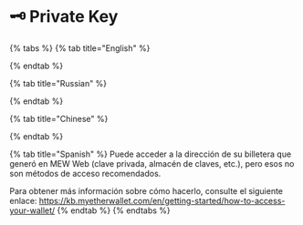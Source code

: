 # 🗝 Private Key

{% tabs %}
{% tab title="English" %}

{% endtab %}

{% tab title="Russian" %}

{% endtab %}

{% tab title="Chinese" %}

{% endtab %}

{% tab title="Spanish" %}
Puede acceder a la dirección de su billetera que generó en MEW Web (clave privada, almacén de claves, etc.), pero esos no son métodos de acceso recomendados.&#x20;



Para obtener más información sobre cómo hacerlo, consulte el siguiente enlace: https://kb.myetherwallet.com/en/getting-started/how-to-access-your-wallet/
{% endtab %}
{% endtabs %}
